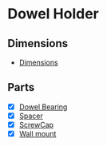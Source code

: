 # Dowel Holder

## Dimensions

- [Dimensions](dimensions.py)

## Parts

- [x] [Dowel Bearing](STL/dowel_bearing.stl)
- [x] [Spacer](STL/spacer.stl)
- [x] [ScrewCap](STL/bearing_cap.stl)
- [x] [Wall mount](STL/mount_piece.stl)
